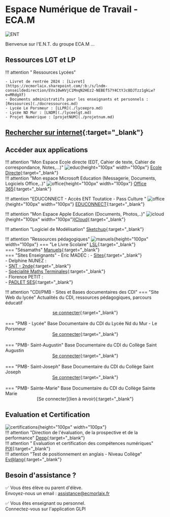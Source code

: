 # Espace Numérique de Travail  - ECA.M
![ENT](./images/accueilENT.png)

Bienvenue sur l'E.N.T. du groupe ECA.M ...

## Ressources LGT et LP

!!! attention " Ressources Lycées"  

    - Livret de rentrée 2024 : [Livret](https://ecmorlaix.sharepoint.com/:b:/s/lndm-conseildedirection/EVx10wHVjC1MnqN2HEz2-NEBEfS7Y4CtYJc8DJTzz1gkLw?e=MRdgXf)  
    - Documents administratifs pour les enseignants et personnels : [Ressources](./docressources.md)  
    - Lycée Le Porsmeur : [LLPR](./lyceepro.md)  
    - Lycée ND Mur : [LNDM](./lyceelgt.md)  
    - Projet Numérique : [projetNUM](./projetnum.md)  

## [Rechercher sur internet](https://www.ecosia.org/?c=fr){:target="_blank"}  

## Accéder aux applications

!!! attention "Mon Espace Ecole directe (EDT, Cahier de texte, Cahier de correspondance, Notes,...)"
    ![educ](./images/ent/education.svg){height="100px" width="100px"} [Ecole Directe](https://www.ecoledirecte.com/){:target="_blank"}  
!!! attention "Mon espace Microsoft Education (Messagerie, Documents, Logiciels Office,..)"
    ![office](./images/ent/rappel.svg){height="100px" width="100px"} [Office 365](https://www.office.com/){:target="_blank"}  

!!! attention "EDUCONNECT - Accès ENT Toutatice - Pass Culture "
    ![office](./images/ent/educ_nat.png){height="100px" width="100px"} [EDUCONNECT](https://educonnect.education.gouv.fr/idp/profile/SAML2/Redirect/SSO?execution=e1s1){:target="_blank"}  


!!! attention "Mon Espace Apple Education (Documents, Photos,..)"
    ![icloud](./images/ent/cloud.svg){height="100px" width="100px"}[ICloud](https://www.icloud.com/){:target="_blank"}  

!!! attention "Logiciel de Modélisation"
    [Sketchup](https://edu.sketchup.com/app){:target="_blank"}  

!!! attention "Ressources pédagogiques"
    ![manuels](./images/ent/manuels.svg){height="100px" width="100px"}
    === "Le Livre Scolaire"
        [LSL](https://www.lelivrescolaire.fr/){:target="_blank"}  
    === "Sésamaths"
        [Manuels](https://manuel.sesamath.net/){:target="_blank"}  
    === "Sites Enseignants"
        - Eric MADEC :
            - [Sites](https://ericecmorlaix.github.io/){:target="_blank"}  
        - Delphine NUNEZ :  
            - [SNT - 2nde](https://dnunez-gua.github.io/SNT/){:target="_blank"}  
            -  [Spécialité Maths Terminales](https://dnunez-gua.github.io/Maths_Terminales/){:target="_blank"}  
        - Florence PETIT :  
            - [PADLET SES](https://padlet.com/florence_petit/ses-terminale-xzh6neigklzw){:target="_blank"}  
        
!!! attention "CDI/PMB - Sites et Bases documentaires des CDI"
    === "Site Web du lycée"
        Actualités du CDI, ressources pédagogiques, parcours éducatif  
        <center>[se connecter](https://cdi-lycee.ecmorlaix.fr/){:target="_blank"}</center>  
    === "PMB - Lycée"
        Base Documentaire du CDI du Lycée Nd du Mur - Le Porsmeur  
        <center>[Se connecter](https://ecmorlaix.basecdi.fr/pmb/opac_css/){:target="_blank"}</center>  
    === "PMB- Saint-Augustin"
        Base Documentaire du CDI du Collège Saint Augustin  
        <center>[Se connecter](https://staugustin-morlaix.basecdi.fr/pmb/opac_css/){:target="_blank"}</center>  
    === "PMB- Saint-Joseph"
        Base Documentaire du CDI du Collège Saint Joseph  
        <center>[Se connecter](https://stjosephmorlaix.basecdi.fr/pmb/opac_css/){:target="_blank"}</center>  
    === "PMB- Sainte-Marie"
        Base Documentaire du CDI du Collège Sainte Marie  
        <center>[Se connecter](lien à revoir){:target="_blank"} </center>  
        

        
## Evaluation et Certification
![certifications](./images/ent/certificat.svg){height="100px" width="100px"}  
!!! attention "Direction de l'évaluation, de la prospective et de la performance"
    [Depp](https://eval.depp.taocloud.fr/){:target="_blank"}  
!!! attention " Evaluation et certification des compétences numériques"
    [PIX](https://app.pix.fr/connexion){:target="_blank"}  
!!! attention "Test de positionnement en anglais - Niveau Collège"
    [Ev@lang](https://evalangcollege.fr/){:target="_blank"}  

## Besoin d'assistance ?

:white_check_mark: Vous êtes élève ou parent d'élève.  
Envoyez-nous un email : [assistance@ecmorlaix.fr](mailto:assistance@ecmorlaix.fr)  

:white_check_mark: Vous êtes enseignant ou personnel.  
Connectez-vous sur l'application GLPI
